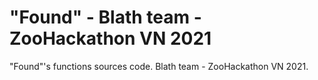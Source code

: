 # "Found" - Blath team - ZooHackathon VN 2021
"Found"'s functions sources code.
Blath team - ZooHackathon VN 2021.
